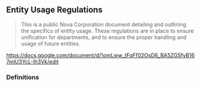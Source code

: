 ## Entity Usage Regulations

>This is a public Nova Corporation document detailing and outlining the specifics of entity usage. These regulations are in place to ensure unification for departments, and to ensure the proper handling and usage of future entities.

https://docs.google.com/document/d/1omLww_tFqFf02OsD6_BA5ZGSfyB167mlU3YcL-Ih3Vk/edit

### Definitions